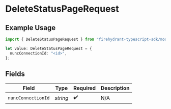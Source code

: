 # DeleteStatusPageRequest

## Example Usage

```typescript
import { DeleteStatusPageRequest } from "firehydrant-typescript-sdk/models/operations";

let value: DeleteStatusPageRequest = {
  nuncConnectionId: "<id>",
};
```

## Fields

| Field              | Type               | Required           | Description        |
| ------------------ | ------------------ | ------------------ | ------------------ |
| `nuncConnectionId` | *string*           | :heavy_check_mark: | N/A                |